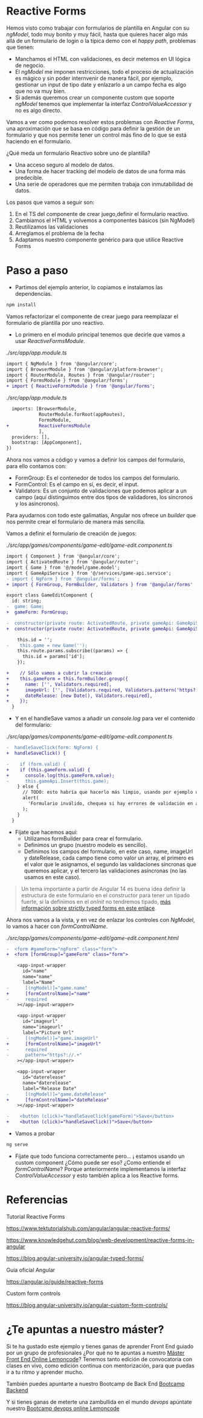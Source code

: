 # Reactive Forms

Hemos visto como trabajar con formularios de plantilla en Angular con su _ngModel_, todo muy bonito y muy fácil, hasta que quieres hacer algo más allá de un formulario de login o la típica demo con el _happy path_, problemas que tienen:

- Manchamos el HTML con validaciones, es decir metemos en UI lógica de negocio.
- El _ngModel_ me imponen restricciones, todo el proceso de actualización es mágico y sin poder internvenir de manera fácil, por ejemplo, gestionar un input de tipo date y enlazarlo a un campo fecha es algo que no va muy bien.
- Si además queremos crear un componente custom que soporte _ngModel_ tenemos que implementar la interfaz _ControlValueAccessor_ y no es algo directo.

Vamos a ver como podemos resolver estos problemas con _Reactive Forms_, una aproximación que se basa en código para definir la gestión de un formulario y que nos permite tener un control más fino de lo que se está haciendo en el formulario.

¿Qué meda un formulario Reactivo sobre uno de plantilla?

- Una acceso seguro al modelo de datos.
- Una forma de hacer tracking del modelo de datos de una forma más predecible.
- Una serie de operadores que me permiten trabaja con inmutabilidad de datos.

Los pasos que vamos a seguir son:

1. En el TS del componente de crear juego,definir el formulario reactivo.
2. Cambiamos el HTML y volvemos a componentes básicos (sin NgModel)
3. Reutilizamos las validaciones
4. Arreglamos el problema de la fecha
5. Adaptamos nuestro componente genérico para que utilice Reactive Forms

# Paso a paso

- Partimos del ejemplo anterior, lo copiamos e instalamos las dependencias.

```bash
npm install
```

Vamos refactorizar el componente de crear juego para reemplazar el formulario de plantilla por uno reactivo.

- Lo primero en el modulo principal tenemos que decirle que vamos a usar _ReactiveFormsModule_.

_./src/app/app.module.ts_

```diff
import { NgModule } from '@angular/core';
import { BrowserModule } from '@angular/platform-browser';
import { RouterModule, Routes } from '@angular/router';
import { FormsModule } from '@angular/forms';
+ import { ReactiveFormsModule } from '@angular/forms';
```

_./src/app/app.module.ts_

```diff
  imports: [BrowserModule,
            RouterModule.forRoot(appRoutes),
            FormsModule,
+           ReactiveFormsModule
            ],
  providers: [],
  bootstrap: [AppComponent],
})
```

Ahora nos vamos a código y vamos a definir los campos del formulario, para ello contamos con:

- FormGroup: Es el contenedor de todos los campos del formulario.
- FormControl: Es el campo en sí, es decir, el input.
- Validators: Es un conjunto de validaciones que podemos aplicar a un campo (aquí distinguimos entre dos tipos de validadores, los sincronos y los asincronos).

Para ayudarnos con todo este galimatías, Angular nos ofrece un _builder_ que nos permite crear el formulario de manera más sencilla.

Vamos a definir el formulario de creación de juegos:

_./src/app/games/components/game-edit/game-edit.component.ts_

```diff
import { Component } from '@angular/core';
import { ActivatedRoute } from '@angular/router';
import { Game } from '@/model/game.model';
import { GameApiService } from '@/services/game-api.service';
- import { NgForm } from '@angular/forms';
+ import { FormGroup, FormBuilder, Validators } from '@angular/forms'
```

```diff
export class GameEditComponent {
  id: string;
-  game: Game;
+  gameForm: FormGroup;

-  constructor(private route: ActivatedRoute, private gameApi: GameApiService) {
+  constructor(private route: ActivatedRoute, private gameApi: GameApiService, private formBuilder: FormBuilder) {

    this.id = '';
-    this.game = new Game('');
    this.route.params.subscribe((params) => {
      this.id = params['id'];
    });

+    // Sólo vamos a cubrir la creación
+    this.gameForm = this.formBuilder.group({
+      name: ['', Validators.required],
+      imageUrl: ['', [Validators.required, Validators.pattern('https?://.+')]],
+      dateRelease: [new Date(), Validators.required],
+    });
  }
```

- Y en el handleSave vamos a añadir un _console.log_ para ver el contenido del formulario:

_./src/app/games/components/game-edit/game-edit.component.ts_

```diff
-  handleSaveClick(form: NgForm) {
+  handleSaveClick() {

-    if (form.valid) {
+    if (this.gameForm.valid) {
+      console.log(this.gameForm.value);
-      this.gameApi.Insert(this.game);
    } else {
      // TODO: esto habría que hacerlo más limpio, usando por ejemplo una notificación de angular material :)
      alert(
        'Formulario inválido, chequea si hay errores de validación en alguno de los campos del formulario'
      );
    }
  }
```

- Fíjate que hacemos aquí:
  - Utilizamos formBuilder para crear el formulario.
  - Definimos un grupo (nuestro modelo es sencillo).
  - Definimos los campos del formulario, en este caso, name, imageUrl y dateRelease, cada campo tiene como valor un array, el primero es el valor que le asignamos, el segundo las validaciones síncronas que queremos aplicar, y el tercero las validaciones asíncronas (no las usamos en este caso).

> Un tema importante a partir de Angular 14 es buena idea definir la estructura de este formulario en el constructor para tener un tipado fuerte, si la definimos en el _onInit_ no tendremos tipado, [más información sobre strictly typed forms en este enlace](https://blog.angular-university.io/angular-typed-forms/).

Ahora nos vamos a la vista, y en vez de enlazar los controles con _NgModel_, lo vamos a hacer con _formControlName_.

_./src/app/games/components/game-edit/game-edit.component.html_

```diff
-  <form #gameForm="ngForm" class="form">
+  <form [formGroup]="gameForm" class="form">

    <app-input-wrapper
      id="name"
      name="name"
      label="Name"
-      [(ngModel)]="game.name"
+      [formControlName]="name"
-      required
    ></app-input-wrapper>

    <app-input-wrapper
      id="imageurl"
      name="imageurl"
      label="Picture Url"
-      [(ngModel)]="game.imageUrl"
+      [formControlName]="imageUrl"
-      required
-      pattern="https?://.+"
    ></app-input-wrapper>

    <app-input-wrapper
      id="daterelease"
      name="daterelease"
      label="Release Date"
-      [(ngModel)]="game.dateRelease"
+      [formControlName]="dateRelease"
    ></app-input-wrapper>

-    <button (click)="handleSaveClick(gameForm)">Save</button>
+    <button (click)="handleSaveClick()">Save</button>
```

- Vamos a probar

```bash
ng serve
```

- Fíjate que todo funciona correctamente pero... ¡ estamos usando un custom component ¿Cómo puede ser eso? ¿Como entiende el _formControlName_? Porque anteriormente implementamos la interfaz _ControlValueAccessor_ y esto también aplica a los Reactive forms.

# Referencias

Tutorial Reactive Forms

https://www.tektutorialshub.com/angular/angular-reactive-forms/

https://www.knowledgehut.com/blog/web-development/reactive-forms-in-angular

https://blog.angular-university.io/angular-typed-forms/

Guía oficial Angular

https://angular.io/guide/reactive-forms

Custom form controls

https://blog.angular-university.io/angular-custom-form-controls/

# ¿Te apuntas a nuestro máster?

Si te ha gustado este ejemplo y tienes ganas de aprender Front End
guiado por un grupo de profesionales ¿Por qué no te apuntas a
nuestro [Máster Front End Online Lemoncode](https://lemoncode.net/master-frontend#inicio-banner)? Tenemos tanto edición de convocatoria
con clases en vivo, como edición continua con mentorización, para
que puedas ir a tu ritmo y aprender mucho.

También puedes apuntarte a nuestro Bootcamp de Back End [Bootcamp Backend](https://lemoncode.net/bootcamp-backend#inicio-banner)

Y si tienes ganas de meterte una zambullida en el mundo _devops_
apúntate nuestro [Bootcamp devops online Lemoncode](https://lemoncode.net/bootcamp-devops#bootcamp-devops/inicio)
